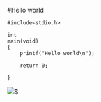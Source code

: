 #Hello world

```
#include<stdio.h>

int
main(void)
{
	printf("Hello world\n");
    
    return 0;
    
}

```

![](/home/zy/Pictures/62526405_p0.jpg)$





